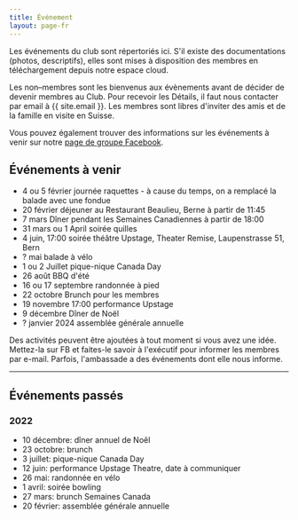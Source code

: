 ```yaml
---
title: Événement
layout: page-fr
---
```


Les événements du club sont répertoriés ici. S'il existe des documentations (photos, descriptifs), elles sont mises à disposition des membres en téléchargement depuis notre espace cloud.

Les non–membres sont les bienvenus aux évènements avant de décider de devenir membres au Club. Pour recevoir les Détails, il faut nous contacter par email à {{ site.email }}.
Les membres sont libres d'inviter des amis et de la famille en visite en Suisse.

Vous pouvez également trouver des informations sur les événements à venir sur notre [page de groupe Facebook](https://www.facebook.com/groups/canadaclubberne/).

## Événements à venir

 - 4 ou 5 février journée raquettes - à cause du temps, on a remplacé la balade avec une fondue
 - 20 février déjeuner au Restaurant Beaulieu, Berne à partir de 11:45
 - 7 mars Dîner pendant les Semaines Canadiennes à partir de 18:00
 - 31 mars ou 1 April soirée quilles
 - 4 juin, 17:00 soirée théâtre Upstage, Theater Remise, Laupenstrasse 51, Bern
 - ? mai balade à vélo
 - 1 ou 2 Juillet pique-nique Canada Day
 - 26 août BBQ d'été
 - 16 ou 17 septembre randonnée à pied
 - 22 octobre Brunch pour les membres
 - 19 novembre 17:00 performance Upstage
 - 9  décembre Dîner de Noël
 - ? janvier 2024 assemblée générale annuelle



Des activités peuvent être ajoutées à tout moment si vous avez une idée. Mettez-la sur FB et faites-le savoir à l'exécutif pour informer les membres par e-mail.
Parfois, l'ambassade a des événements dont elle nous informe.

---

## Événements passés

### 2022

- 10 décembre: dîner annuel de Noêl
- 23 octobre: brunch
- 3 juillet: pique-nique Canada Day
- 12 juin: performance Upstage Theatre, date à communiquer
- 26 mai: randonnée en vélo
- 1 avril: soirée bowling
- 27 mars: brunch Semaines Canada
- 20 février: assemblée générale annuelle

